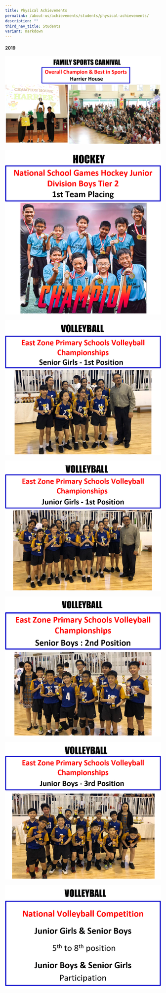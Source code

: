 ```yaml
---
title: Physical Achievements
permalink: /about-us/achievements/students/physical-achievements/
description: ""
third_nav_title: Students
variant: markdown
---
```

<h4>2019</h4>

![](/images/Picture1.png)

![](/images/Picture2.png)

![](/images/Picture3.png)

![](/images/Picture4.png)

![](/images/Picture5.png)

![](/images/Picture6.png)

![](/images/Picture7.png)